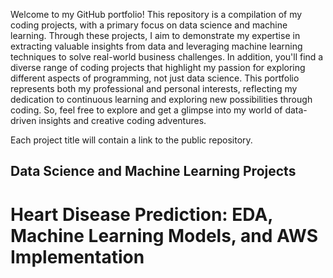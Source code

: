 Welcome to my GitHub portfolio! This repository is a compilation of my coding projects, with a primary focus on data science and machine learning. Through these projects, I aim to demonstrate my expertise in extracting valuable insights from data and leveraging machine learning techniques to solve real-world business challenges. In addition, you'll find a diverse range of coding projects that highlight my passion for exploring different aspects of programming, not just data science. This portfolio represents both my professional and personal interests, reflecting my dedication to continuous learning and exploring new possibilities through coding. So, feel free to explore and get a glimpse into my world of data-driven insights and creative coding adventures.

Each project title will contain a link to the public repository.

## Data Science and Machine Learning Projects

# Heart Disease Prediction: EDA, Machine Learning Models, and AWS Implementation

## 
